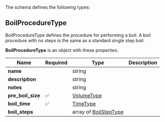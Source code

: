 The schema defines the following types:

## BoilProcedureType 

BoilProcedureType defines the procedure for performing a boil. A boil procedure with no steps is the same as a standard single step boil.

**BoilProcedureType** is an object with these properties:

|Name|Required|Type|Description|
|--|--|--|--|
| **name** |  | string|  |
| **description** |  | string|  |
| **notes** |  | string|  |
| **pre_boil_size** | :white_check_mark: | [VolumeType](measureable_units.json.md#volumetype)|  |
| **boil_time** | :white_check_mark: | [TimeType](measureable_units.json.md#timetype)|  |
| **boil_steps** |  | array of [BoilStepType](boil_step.json.md#boilsteptype)|  |


